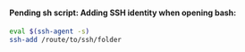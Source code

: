 #### Pending sh script: Adding SSH identity when opening bash:

```sh
eval $(ssh-agent -s)
ssh-add /route/to/ssh/folder
```
